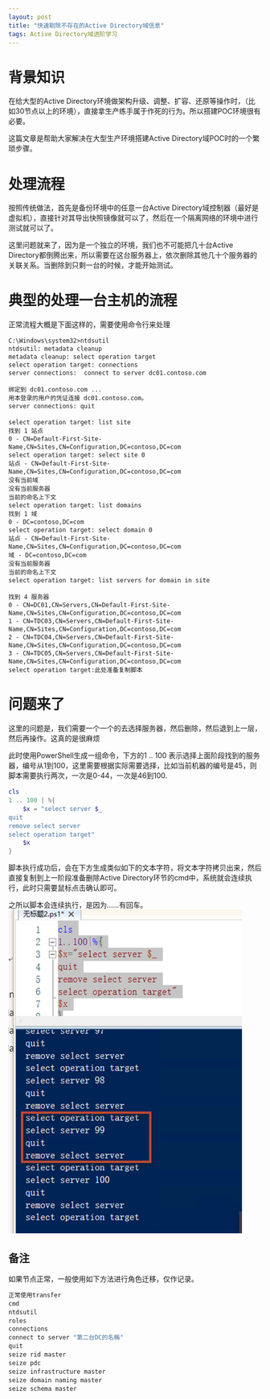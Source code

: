 ```yaml
---
layout: post
title: "快速剔除不存在的Active Directory域信息"
tags: Active Directory域进阶学习
---
```


# 背景知识
在给大型的Active Directory环境做架构升级、调整、扩容、还原等操作时，（比如30节点以上的环境），直接拿生产练手属于作死的行为。所以搭建POC环境很有必要。

这篇文章是帮助大家解决在大型生产环境搭建Active Directory域POC时的一个繁琐步骤。

# 处理流程
按照传统做法，首先是备份环境中的任意一台Active Directory域控制器（最好是虚拟机），直接针对其导出快照镜像就可以了，然后在一个隔离网络的环境中进行测试就可以了。

这里问题就来了，因为是一个独立的环境，我们也不可能把几十台Active Directory都倒腾出来，所以需要在这台服务器上，依次删除其他几十个服务器的关联关系。当删除到只剩一台的时候，才能开始测试。

# 典型的处理一台主机的流程
正常流程大概是下面这样的，需要使用命令行来处理
```
C:\Windows\system32>ntdsutil
ntdsutil: metadata cleanup
metadata cleanup: select operation target
select operation target: connections
server connections:  connect to server dc01.contoso.com

绑定到 dc01.contoso.com ...
用本登录的用户的凭证连接 dc01.contoso.com。
server connections: quit

select operation target: list site
找到 1 站点
0 - CN=Default-First-Site-Name,CN=Sites,CN=Configuration,DC=contoso,DC=com
select operation target: select site 0
站点 - CN=Default-First-Site-Name,CN=Sites,CN=Configuration,DC=contoso,DC=com
没有当前域
没有当前服务器
当前的命名上下文
select operation target: list domains
找到 1 域
0 - DC=contoso,DC=com
select operation target: select domain 0
站点 - CN=Default-First-Site-Name,CN=Sites,CN=Configuration,DC=contoso,DC=com
域 - DC=contoso,DC=com
没有当前服务器
当前的命名上下文
select operation target: list servers for domain in site

找到 4 服务器
0 - CN=DC01,CN=Servers,CN=Default-First-Site-Name,CN=Sites,CN=Configuration,DC=contoso,DC=com
1 - CN=TDC03,CN=Servers,CN=Default-First-Site-Name,CN=Sites,CN=Configuration,DC=contoso,DC=com
2 - CN=TDC04,CN=Servers,CN=Default-First-Site-Name,CN=Sites,CN=Configuration,DC=contoso,DC=com
3 - CN=TDC05,CN=Servers,CN=Default-First-Site-Name,CN=Sites,CN=Configuration,DC=contoso,DC=com
select operation target:此处准备复制脚本
```

# 问题来了
这里的问题是，我们需要一个一个的去选择服务器，然后删除，然后退到上一层，然后再操作。这真的是很麻烦

此时使用PowerShell生成一组命令，下方的1 .. 100 表示选择上面阶段找到的服务器，编号从1到100，这里需要根据实际需要选择，比如当前机器的编号是45，则脚本需要执行两次，一次是0-44，一次是46到100.
```powershell
cls
1 .. 100 | %{
	$x = "select server $_
quit
remove select server
select operation target"
	$x
}
```
脚本执行成功后，会在下方生成类似如下的文本字符，将文本字符拷贝出来，然后直接复制到上一阶段准备删除Active Directory环节的cmd中，系统就会连续执行，此时只需要鼠标点击确认即可。

之所以脚本会连续执行，是因为……有回车。
![image](../assets/20191125161725.png)

## 备注

如果节点正常，一般使用如下方法进行角色迁移，仅作记录。

```powershell
正常使用transfer
cmd
ntdsutil
roles
connections
connect to server "第二台DC的名稱"
quit
seize rid master
seize pdc
seize infrastructure master
seize domain naming master
seize schema master
```

